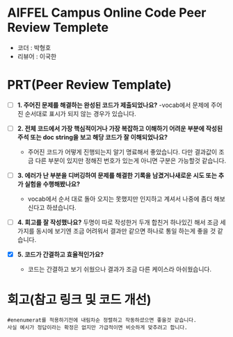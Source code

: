 # AIFFEL Campus Online Code Peer Review Templete
- 코더 : 박형호
- 리뷰어 : 이국한


# PRT(Peer Review Template)
- [ ]  **1. 주어진 문제를 해결하는 완성된 코드가 제출되었나요?**
    -vocab에서 문제에 주어진 순서대로 표시가 되지 않는 경우가 있습니다.
    
- [ ]  **2. 전체 코드에서 가장 핵심적이거나 가장 복잡하고 이해하기 어려운 부분에 작성된 주석 또는 doc string을 보고 해당 코드가 잘 이해되었나요?**
    - 주어진 코드가 어떻게 진행되는지 알기 명료해서 좋았습니다.
    다만 결과값이 조금 다른 부분이 있지만 정해진 번호가 있는게 아니면 구분은 가능할것 같습니다.
        
- [ ]  **3. 에러가 난 부분을 디버깅하여 문제를 해결한 기록을 남겼거나새로운 시도 또는 추가 실험을 수행해봤나요?**
    - vocab에서 순서 대로 돌아 오지는 못했지만 인지하고 계셔서 나중에 좀더 해보신다고 하셨습니다.
        
- [ ]  **4. 회고를 잘 작성했나요?**
     두명이 따로 작성한거 두개 합친거 하나있긴 해서 조금 세가지를 동시에 보기엔 조금 어려워서 결과만 같으면 하나로 통일 하는게 좋을 것 같습니다.
   
- [x]  **5. 코드가 간결하고 효율적인가요?**
    - 코드는 간결하고 보기 쉬웠으나 결과가 조금 다른 케이스라 아쉬웠습니다.

# 회고(참고 링크 및 코드 개선)
```
#enenumerat를 적용하기전에 내림차순 정렬하고 작동하셨으면 좋을것 같습니다.
사실 예시가 정답이라는 확정은 없지만 가급적이면 비슷하게 맞추려고 합니다.
```
